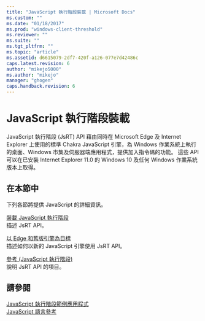 ```yaml
---
title: "JavaScript 執行階段裝載 | Microsoft Docs"
ms.custom: ""
ms.date: "01/18/2017"
ms.prod: "windows-client-threshold"
ms.reviewer: ""
ms.suite: ""
ms.tgt_pltfrm: ""
ms.topic: "article"
ms.assetid: d6615079-2df7-420f-a126-077e7d42486c
caps.latest.revision: 6
author: "mikejo5000"
ms.author: "mikejo"
manager: "ghogen"
caps.handback.revision: 6
---
```

# JavaScript 執行階段裝載
JavaScript 執行階段 \(JsRT\) API 藉由同時在 Microsoft Edge 及 Internet Explorer 上使用的標準 Chakra JavaScript 引擎，為 Windows 作業系統上執行的桌面、Windows 市集及伺服器端應用程式，提供加入指令碼的功能。 這些 API 可以在已安裝 Internet Explorer 11.0 的 Windows 10 及任何 Windows 作業系統版本上取得。  
  
## 在本節中  
 下列各節將提供 JavaScript 的詳細資訊。  
  
 [裝載 JavaScript 執行階段](../chakra-hosting/hosting-the-javascript-runtime.md)  
 描述 JsRT API。  
  
 [以 Edge 和舊版引擎為目標](../chakra-hosting/targeting-edge-vs-legacy-engines-in-jsrt-apis.md)  
 描述如何以新的 JavaScript 引擎使用 JsRT API。  
  
 [參考 \(JavaScript 執行階段\)](../chakra-hosting/reference-javascript-runtime.md)  
 說明 JsRT API 的項目。  
  
## 請參閱  
 [JavaScript 執行階段範例應用程式](http://go.microsoft.com/fwlink/p/?LinkID=306674&clcid=0x409)   
 [JavaScript 語言參考](../javascript/javascript-language-reference.md)